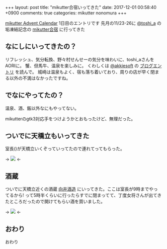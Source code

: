 +++
layout: post
title: "mikutter合宿いってきた"
date: 2017-12-01 00:58:40 +0900
comments: true
categories: mikutter nonomura
+++

[mikutter Advent Calendar](https://adventar.org/calendars/2128) 1日目のエントリです
先月の11/23-26に [@toshi_a](https://twitter.com/toshi_a) の垢凍結記念の [mikutter合宿](https://atnd.org/events/90619) に行ってきた

## なにしにいってきたの？

リフレッシュ、気分転換、野々村せんせーの気分を味わいに、toshi_aさんをAORIに。
蟹、但馬牛、温泉を楽しみに。
くわしくは [@akkiesoft](https://twitter.com/akkiesoft) の [ブログエントリ](http://akkiesoft.hatenablog.jp/entry/20171127/1511763219) を読んで。
城崎は温泉もよく、宿も落ち着いており、周りの店が早く閉まる以外の不満はなかったですね。

## でなにやってたの？

温泉、酒、飯以外なにもやってない。

mikutterのgtk3対応手をつけようかとおもったけど、無理だった。

## ついでに天橋立もいってきた

室長\(\)が天橋立いくぞっていってたので連れてってもらった。

-> ![](/images/photo/amano-hashidate.jpg) <-

## 酒蔵

ついでに天橋立近くの酒蔵 [向井酒造](http://kuramoto-mukai.jp/) にいってきた。ここは室長が9時までやってるから!
って5時半くらいに行ったらすでに閉まってて、丁度女将さんが出てきたところだったので開けてもらい酒を買いました。

-> ![](/images/photo/mukai-sake.jpg) <-

## おわり

おわり